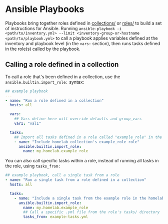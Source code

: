 # Ansible Playbooks

Playbooks bring together roles defined in [collections/](../collections/) or [roles/](../roles/) to build a set of instructions for Ansible. Running `ansible-playbook -i <path/to/inventory.yml> --limit <inventory-group-or-hostname <path/to/playbook.yml>` to call a playbook applies variables defined at the inventory and playbook level (in the `vars:` section), then runs tasks defined in the role(s) called by the playbook.

## Calling a role defined in a collection

To call a role that's been defined in a collection, use the `ansible.builtin.import_role:` syntax:

```yaml
## example playbook
---
- name: "Run a role defined in a collection"
  hosts: all

  vars:
    ## Vars define here will override defaults and group_vars
    var1: "val1"

  tasks:
    ## Import all tasks defined in a role called "example_role" in the my.homelab collection
    - name: "Include homelab collection's example_role role"
      ansible.builtin.import_role:
        name: my.homelab.example_role

```

You can also call specific tasks within a role, instead of running all tasks in the role, using `tasks_from:`

```yaml
## example playbook, call a single task from a role
- name: "Run a single task from a role defined in a collection"
  hosts: all

  tasks:
    - name: "Include a single task from the example role in the homelab collection"
      ansible.builtin.import_role:
        name: my.homelab.example_role
        ## Call a specific .yml file from the role's tasks/ directory
        tasks_from: example-tasks.yml

```
